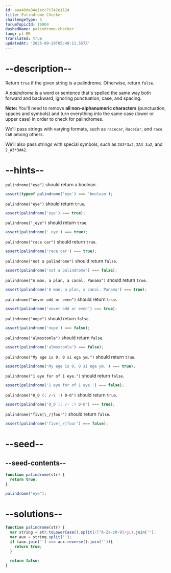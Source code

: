 ```yaml
---
id: aaa48de84e1ecc7c742e1124
title: Palindrome Checker
challengeType: 5
forumTopicId: 16004
dashedName: palindrome-checker
lang: pt-BR
translated: true
updatedAt: '2025-09-29T05:49:11.557Z'
---
```


# --description--

Return `true` if the given string is a palindrome. Otherwise, return `false`.

A <dfn>palindrome</dfn> is a word or sentence that's spelled the same way both forward and backward, ignoring punctuation, case, and spacing.

**Note:** You'll need to remove **all non-alphanumeric characters** (punctuation, spaces and symbols) and turn everything into the same case (lower or upper case) in order to check for palindromes.

We'll pass strings with varying formats, such as `racecar`, `RaceCar`, and `race CAR` among others.

We'll also pass strings with special symbols, such as `2A3*3a2`, `2A3 3a2`, and `2_A3*3#A2`.

# --hints--

`palindrome("eye")` should return a boolean.

```js
assert(typeof palindrome('eye') === 'boolean');
```

`palindrome("eye")` should return `true`.

```js
assert(palindrome('eye') === true);
```

`palindrome("_eye")` should return `true`.

```js
assert(palindrome('_eye') === true);
```

`palindrome("race car")` should return `true`.

```js
assert(palindrome('race car') === true);
```

`palindrome("not a palindrome")` should return `false`.

```js
assert(palindrome('not a palindrome') === false);
```

`palindrome("A man, a plan, a canal. Panama")` should return `true`.

```js
assert(palindrome('A man, a plan, a canal. Panama') === true);
```

`palindrome("never odd or even")` should return `true`.

```js
assert(palindrome('never odd or even') === true);
```

`palindrome("nope")` should return `false`.

```js
assert(palindrome('nope') === false);
```

`palindrome("almostomla")` should return `false`.

```js
assert(palindrome('almostomla') === false);
```

`palindrome("My age is 0, 0 si ega ym.")` should return `true`.

```js
assert(palindrome('My age is 0, 0 si ega ym.') === true);
```

`palindrome("1 eye for of 1 eye.")` should return `false`.

```js
assert(palindrome('1 eye for of 1 eye.') === false);
```

`palindrome("0_0 (: /-\ :) 0-0")` should return `true`.

```js
assert(palindrome('0_0 (: /- :) 0-0') === true);
```

`palindrome("five|\_/|four")` should return `false`.

```js
assert(palindrome('five|_/|four') === false);
```

# --seed--

## --seed-contents--

```js
function palindrome(str) {
  return true;
}

palindrome("eye");
```

# --solutions--

```js
function palindrome(str) {
  var string = str.toLowerCase().split(/[^A-Za-z0-9]/gi).join('');
  var aux = string.split('');
  if (aux.join('') === aux.reverse().join('')){
    return true;
  }

  return false;
}
```
